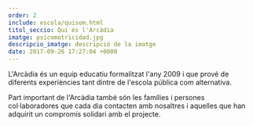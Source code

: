 ```yaml
---
order: 2
include: escola/quisom.html
titol_seccio: Qui és l'Arcàdia
imatge: psicomotricidad.jpg
descripcio_imatge: descripció de la imatge
date: 2017-09-26 17:27:04 +0000
---
```

L'Arcàdia és un equip educatiu formalitzat l'any 2009 i que prové de diferents experiències tant dintre de l'escola pública com alternativa.

Part important de l'Arcàdia també són les famílies i persones col·laboradores que cada dia contacten amb nosaltres i aquelles que han adquirit un compromís solidari amb el projecte.

